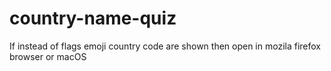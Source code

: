# country-name-quiz
If instead of flags emoji country code are shown then open in mozila firefox browser or macOS
